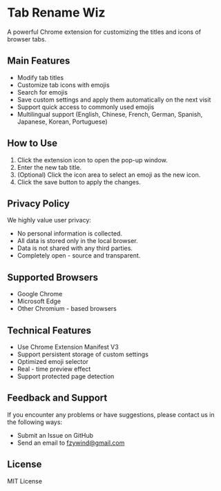 # Tab Rename Wiz

A powerful Chrome extension for customizing the titles and icons of browser tabs.

## Main Features

- Modify tab titles
- Customize tab icons with emojis
- Search for emojis
- Save custom settings and apply them automatically on the next visit
- Support quick access to commonly used emojis
- Multilingual support (English, Chinese, French, German, Spanish, Japanese, Korean, Portuguese)

## How to Use

1. Click the extension icon to open the pop-up window.
2. Enter the new tab title.
3. (Optional) Click the icon area to select an emoji as the new icon.
4. Click the save button to apply the changes.

## Privacy Policy

We highly value user privacy:

- No personal information is collected.
- All data is stored only in the local browser.
- Data is not shared with any third parties.
- Completely open - source and transparent.

## Supported Browsers

- Google Chrome
- Microsoft Edge
- Other Chromium - based browsers

## Technical Features

- Use Chrome Extension Manifest V3
- Support persistent storage of custom settings
- Optimized emoji selector
- Real - time preview effect
- Support protected page detection

## Feedback and Support

If you encounter any problems or have suggestions, please contact us in the following ways:

- Submit an Issue on GitHub
- Send an email to fzywind@gmail.com

## License

MIT License